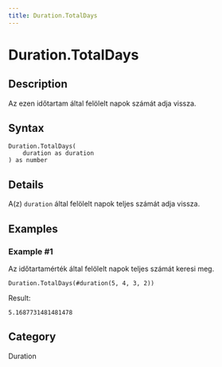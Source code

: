 ```yaml
---
title: Duration.TotalDays
---
```


# Duration.TotalDays


## Description

Az ezen időtartam által felölelt napok számát adja vissza.


## Syntax

```powerquery
Duration.TotalDays(
    duration as duration
) as number
```


## Details

A(z) <code>duration</code> által felölelt napok teljes számát adja vissza.


## Examples

### Example #1 
Az időtartamérték által felölelt napok teljes számát keresi meg.
```powerquery
Duration.TotalDays(#duration(5, 4, 3, 2))
```

Result: 
```powerquery
5.1687731481481478
```




## Category
Duration
